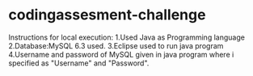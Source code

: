 # codingassesment-challenge

Instructions for local execution:
1.Used Java as Programming language
2.Database:MySQL 6.3 used.
3.Eclipse used to run java program
4.Username and password of MySQL given in java program where i specified as "Username" and "Password".
